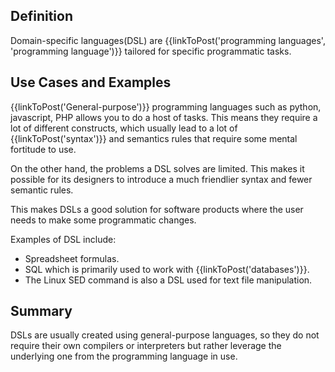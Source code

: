 ## Definition 
Domain-specific languages(DSL) are {{linkToPost('programming languages', 'programming language')}} tailored for specific programmatic tasks.

## Use Cases and Examples
{{linkToPost('General-purpose')}} programming languages such as python, javascript, PHP allows you to do a host of tasks. This means they require a lot of different constructs, which usually lead to a lot of {{linkToPost('syntax')}} and semantics rules that require some mental fortitude to use.

On the other hand, the problems a DSL solves are limited. This makes it possible for its designers to introduce a much friendlier syntax and fewer semantic rules. 

This makes DSLs a good solution for software products where the user needs to make some programmatic changes. 

Examples of DSL include: 

- Spreadsheet formulas.
- SQL which is primarily used to work with {{linkToPost('databases')}}.
- The Linux SED command is also a DSL used for text file manipulation.

## Summary
DSLs are usually created using general-purpose languages, so they do not require their own compilers or interpreters but rather leverage the underlying one from the programming language in use.

